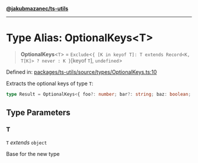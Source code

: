 [**@jakubmazanec/ts-utils**](../README.md)

---

# Type Alias: OptionalKeys\<T\>

> **OptionalKeys**\<`T`\> =
> `Exclude`\<`{ [K in keyof T]: T extends Record<K, T[K]> ? never : K }`\[keyof `T`\], `undefined`\>

Defined in:
[packages/ts-utils/source/types/OptionalKeys.ts:10](https://github.com/jakubmazanec/tools/blob/5907d31a071e860d7db8b8a00f698d18fe23e18a/packages/ts-utils/source/types/OptionalKeys.ts#L10)

Extracts the optional keys of type `T`:

```TypeScript
type Result = OptionalKeys<{ foo?: number; bar?: string; baz: boolean; }>; // `typeof Result` is `'foo' | 'bar`
```

## Type Parameters

### T

`T` _extends_ `object`

Base for the new type
